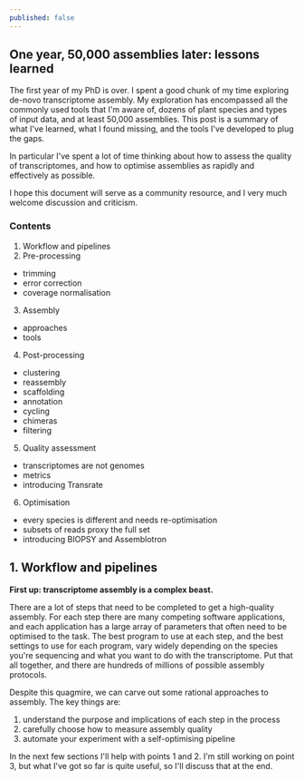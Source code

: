 ```yaml
---
published: false
---
```


## One year, 50,000 assemblies later: lessons learned

The first year of my PhD is over. I spent a good chunk of my time exploring de-novo transcriptome assembly. My exploration has encompassed all the commonly used tools that I'm aware of, dozens of plant species and types of input data, and at least 50,000 assemblies. This post is a summary of what I've learned, what I found missing, and the tools I've developed to plug the gaps.

In particular I've spent a lot of time thinking about how to assess the quality of transcriptomes, and how to optimise assemblies as rapidly and effectively as possible.

I hope this document will serve as a community resource, and I very much welcome discussion and criticism.

### Contents

1. Workflow and pipelines
2. Pre-processing
 - trimming
 - error correction
 - coverage normalisation
3. Assembly
 - approaches
 - tools
4. Post-processing
 - clustering
 - reassembly
 - scaffolding
 - annotation
 - cycling
 - chimeras
 - filtering
5. Quality assessment
 - transcriptomes are not genomes
 - metrics
 - introducing Transrate
6. Optimisation
 - every species is different and needs re-optimisation
 - subsets of reads proxy the full set
 - introducing BIOPSY and Assemblotron
 
 ## 1. Workflow and pipelines
 
 **First up: transcriptome assembly is a complex beast.**
 
 There are a lot of steps that need to be completed to get a high-quality assembly. For each step there are many competing software applications, and each application has a large array of parameters that often need to be optimised to the task. The best program to use at each step, and the best settings to use for each program, vary widely depending on the species you're sequencing and what you want to do with the transcriptome. Put that all together, and there are hundreds of millions of possible assembly protocols.
 
 Despite this quagmire, we can carve out some rational approaches to assembly. The key things are:
 
 1. understand the purpose and implications of each step in the process
 2. carefully choose how to measure assembly quality
 3. automate your experiment with a self-optimising pipeline
 
 In the next few sections I'll help with points 1 and 2. I'm still working on point 3, but what I've got so far is quite useful, so I'll discuss that at the end.